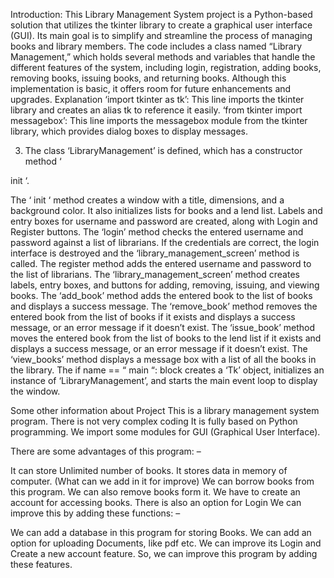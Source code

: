 Introduction: 
This Library Management System project is a Python-based solution that utilizes the tkinter library to create a graphical user interface (GUI). Its main goal is to simplify and streamline the process of managing books and library members. The code includes a class named “Library Management,” which holds several methods and variables that handle the different features of the system, including login, registration, adding books, removing books, issuing books, and returning books. Although this implementation is basic, it offers room for future enhancements and upgrades.
Explanation
‘import tkinter as tk’: This line imports the tkinter library and creates an alias tk to reference it easily.
‘from tkinter import messagebox’: This line imports the messagebox module from the
tkinter library, which provides dialog boxes to display messages.

3. The class ‘LibraryManagement’ is defined, which has a constructor method ‘

  init  ‘.

The ‘ init ‘ method creates a window with a title, dimensions, and a background color. It also initializes lists for books and a lend list.
Labels and entry boxes for username and password are created, along with Login and Register buttons.
The ‘login’ method checks the entered username and password against a list of librarians. If the credentials are correct, the login interface is destroyed and the ‘library_management_screen’ method is called.
The register method adds the entered username and password to the list of librarians.
The ‘library_management_screen’ method creates labels, entry boxes, and buttons for adding, removing, issuing, and viewing books.
The ‘add_book’ method adds the entered book to the list of books and displays a success message.
The ‘remove_book’ method removes the entered book from the list of books if it exists and displays a success message, or an error message if it doesn’t exist.
The ‘issue_book’ method moves the entered book from the list of books to the lend list if it exists and displays a success message, or an error message if it doesn’t exist.
The ‘view_books’ method displays a message box with a list of all the books in the library.
The if name == “ main “: block creates a ‘Tk’ object, initializes an instance of
‘LibraryManagement’, and starts the main event loop to display the window.

Some other information about Project
This is a library management system program. There is not very complex coding It is fully based on Python programming. We import some modules for GUI (Graphical User Interface).

There are some advantages of this program: –

It can store Unlimited number of books.
It stores data in memory of computer. (What can we add in it for improve)
We can borrow books from this program.
We can also remove books form it.
We have to create an account for accessing books.
There is also an option for Login
We can improve this by adding these functions: –

We can add a database in this program for storing Books.
We can add an option for uploading Documents, like pdf etc.
We can improve its Login and Create a new account feature.
So, we can improve this program by adding these features.

